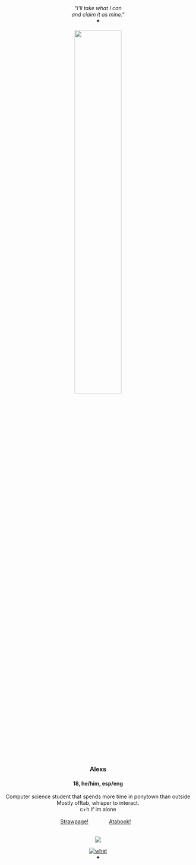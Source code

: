<div align="center">
  <i>"I'll take what I can</i><br>
  <i>and claim it as mine."</i>
  <br>
✦
</div>
    <br>
<div align="center">
  <a href="https://open.spotify.com/track/3WfAMQG3HmkWE0OVm6158C?si=8d7bc40a6b4e452b"><img width="50%" src="https://i.imgur.com/Z7477vD.jpeg" align="center"/></a><br>
</div>
<h3 align="center">Alexs</h3>
<h4 align="center">18, he/him, esp/eng </h4>
<div align="center">
  <p>
    Computer science student that spends more time in ponytown than outside<br>
    Mostly offtab, whisper to interact.<br>
    c+h if im alone
<div align="center">
  <a href="https://unbrokenblade.straw.page/">Strawpage!</a>ㅤㅤㅤㅤ
  <a href="https://ayakashibakeneko.atabook.org/">Atabook!</a>ㅤ
</div>
  <br>
  
![](https://komarev.com/ghpvc/?username=lukai-hwei&label=visitors+++&color=2d2f59)
<br>
  </p>
</div>
<div align="center">
  
  <a href="https://www.last.fm/user/trufflealexs"><img src="https://lastfm-recently-played.vercel.app/api?user=trufflealexs&footer_style=compact_stats&count=1&width=400&loved=true&header_style=none&bg_color=151B1C" alt="what"></a>
  <br>
✦
  
</div>
